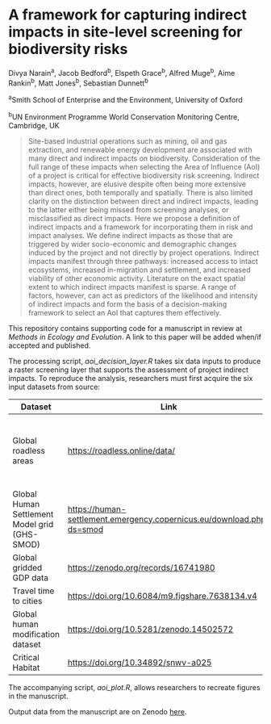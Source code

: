 # A framework for capturing indirect impacts in site-level screening for biodiversity risks

Divya Narain<sup>a</sup>, Jacob Bedford<sup>b</sup>, Elspeth
Grace<sup>b</sup>, Alfred Muge<sup>b</sup>, Aime Rankin<sup>b</sup>,
Matt Jones<sup>b</sup>, Sebastian Dunnett<sup>b</sup>

<sup>a</sup>Smith School of Enterprise and the Environment, University
of Oxford

<sup>b</sup>UN Environment Programme World Conservation Monitoring
Centre, Cambridge, UK

> Site-based industrial operations such as mining, oil and gas
> extraction, and renewable energy development are associated with many
> direct and indirect impacts on biodiversity. Consideration of the full
> range of these impacts when selecting the Area of Influence (AoI) of a
> project is critical for effective biodiversity risk screening.
> Indirect impacts, however, are elusive despite often being more
> extensive than direct ones, both temporally and spatially. There is
> also limited clarity on the distinction between direct and indirect
> impacts, leading to the latter either being missed from screening
> analyses, or misclassified as direct impacts. Here we propose a
> definition of indirect impacts and a framework for incorporating them
> in risk and impact analyses. We define indirect impacts as those that
> are triggered by wider socio-economic and demographic changes induced
> by the project and not directly by project operations. Indirect
> impacts manifest through three pathways: increased access to intact
> ecosystems, increased in-migration and settlement, and increased
> viability of other economic activity. Literature on the exact spatial
> extent to which indirect impacts manifest is sparse. A range of
> factors, however, can act as predictors of the likelihood and
> intensity of indirect impacts and form the basis of a decision-making
> framework to select an AoI that captures them effectively.

This repository contains supporting code for a manuscript in review at
*Methods in Ecology and Evolution*. A link to this paper will be added
when/if accepted and published.

The processing script, *aoi\_decision\_layer.R* takes six data inputs to
produce a raster screening layer that supports the assessment of project
indirect impacts. To reproduce the analysis, researchers must first
acquire the six input datasets from source:

<table>
<colgroup>
<col style="width: 15%" />
<col style="width: 48%" />
<col style="width: 20%" />
<col style="width: 16%" />
</colgroup>
<thead>
<tr>
<th>Dataset</th>
<th>Link</th>
<th>Variant used</th>
<th>Copyright</th>
</tr>
</thead>
<tbody>
<tr>
<td>Global roadless areas</td>
<td><a
href="https://roadless.online/data/">https://roadless.online/data/</a></td>
<td>Global shapefile</td>
<td>Open Data Commons Open Database Licence (ODbL)</td>
</tr>
<tr>
<td>Global Human Settlement Model grid (GHS-SMOD)</td>
<td><a
href="https://human-settlement.emergency.copernicus.eu/download.php?ds=smod">https://human-settlement.emergency.copernicus.eu/download.php?ds=smod</a></td>
<td>1km in Mollweide projection</td>
<td>CC BY</td>
</tr>
<tr>
<td>Global gridded GDP data</td>
<td><a
href="https://zenodo.org/records/16741980">https://zenodo.org/records/16741980</a></td>
<td>2020 total GDP at 30arcsecs</td>
<td>CC BY</td>
</tr>
<tr>
<td>Travel time to cities</td>
<td><a
href="https://doi.org/10.6084/m9.figshare.7638134.v4">https://doi.org/10.6084/m9.figshare.7638134.v4</a></td>
<td>“travel_time_to_cities_9.tif”, i.e. settlements over 50,000</td>
<td>CC BY</td>
</tr>
<tr>
<td>Global human modification dataset</td>
<td><a
href="https://doi.org/10.5281/zenodo.14502572">https://doi.org/10.5281/zenodo.14502572</a></td>
<td>“HMv20240801_2022s_AA_300.tif”, i.e. all threats combined</td>
<td>CC BY</td>
</tr>
<tr>
<td>Critical Habitat</td>
<td><a
href="https://doi.org/10.34892/snwv-a025">https://doi.org/10.34892/snwv-a025</a></td>
<td>Basic</td>
<td>CC BY</td>
</tr>
</tbody>
</table>

The accompanying script, *aoi\_plot.R*, allows researchers to recreate
figures in the manuscript.

Output data from the manuscript are on Zenodo
[here](https://doi.org/10.5281/zenodo.16997584).
